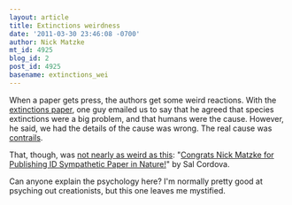 ```yaml
---
layout: article
title: Extinctions weirdness
date: '2011-03-30 23:46:08 -0700'
author: Nick Matzke
mt_id: 4925
blog_id: 2
post_id: 4925
basename: extinctions_wei
---
```

When a paper gets press, the authors get some weird reactions.  With the [extinctions paper](http://pandasthumb.org/archives/2011/03/extinctions-pap.html), one guy emailed us to say that he agreed that species extinctions were a big problem, and that humans were the cause.  However, he said, we had the details of the cause was wrong.  The real cause was [contrails](http://en.wikipedia.org/wiki/Chemtrail_conspiracy_theory).

That, though, was [not nearly as weird as this](http://www.uncommondescent.com/intelligent-design/congrats-nick-matzke-for-publishing-id-sympathetic-paper-in-nature/): "[Congrats Nick Matzke for Publishing ID Sympathetic Paper in Nature!](http://www.uncommondescent.com/intelligent-design/congrats-nick-matzke-for-publishing-id-sympathetic-paper-in-nature/)" by Sal Cordova.

Can anyone explain the psychology here?  I'm normally pretty good at psyching out creationists, but this one leaves me mystified.
